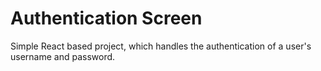 # Authentication Screen

Simple React based project, which handles the authentication of a user's username and password.
